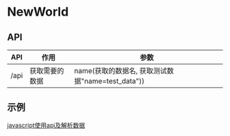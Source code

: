 # NewWorld


## API 
|API |作用 |参数 |
| - | - | - |
|/api |获取需要的数据 |name(获取的数据名, 获取测试数据"name=test_data"))  |

## 示例
[javascript使用api及解析数据](views/test/api_test.html)